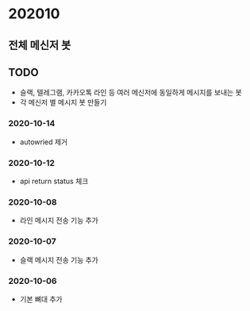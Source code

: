 # 202010

## 전체 메신저 봇

## TODO 
- 슬랙, 텔레그램, 카카오톡 라인 등 여러 메신저에 동일하게 메시지를 보내는 봇
- 각 메신저 별 메시지 봇 만들기

### 2020-10-14
- autowried 제거

### 2020-10-12
- api return status 체크

### 2020-10-08
- 라인 메시지 전송 기능 추가

### 2020-10-07
- 슬랙 메시지 전송 기능 추가

### 2020-10-06
- 기본 뼈대 추가
